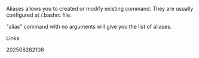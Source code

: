Aliases allows you to created or modify existing command. They are usually configured at /.bashrc file.

"alias" command with no arguments will give you the list of aliases.

Links:

202508282108

